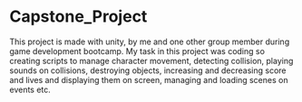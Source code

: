 # Capstone_Project
This project is made with unity, by me and one other group member during game development bootcamp. My task in this project was coding so creating scripts to manage character movement, detecting collision, playing sounds on collisions, destroying objects, increasing and decreasing score and lives and displaying them on screen, managing and loading scenes on events etc.
